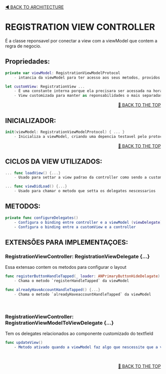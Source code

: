 <a name="top"><a/>
<p align="left"><a href="https://github.com/PaoloProdossimoLopes/repository-template/blob/main/DOCUMENTATION/ARCHITECTURE/ARCHITECTURE.md">◀️ BACK TO ARCHITECTURE</a></p>
  
  

# REGISTRATION VIEW CONTROLLER
É a classe reponsavel por conectar a view com a viewModel que contem a regra de negocio.
  

  
## Propriedades:
```swift
private var viewModel: RegistrationViewModelProtocol
    - intancia da viewModel para ter acesso aos seus metodos, providos pelo protocolo

let customView: RegistrationView ...
    - É uma constante interna porque ela precisara ser acessada na hora do teste unitario 
    - View customizada para manter as reponsabilidades o mais separadas possivel
```
<p align="right"><a href="#top">🔼 BACK TO THE TOP</a></p>

  
  
## INICIALIZADOR:
```swift
init(viewModel: RegistrationViewModelProtocol) { ... }
    - Inicializa a viewModel, criando uma depencia testavel pelo protocolo
```
<p align="right"><a href="#top">🔼 BACK TO THE TOP</a></p>



## CICLOS DA VIEW UTILIZADOS:
```swift
... func loadView() {...}
    - Usado para settar a view padrao da controller como sendo a customView

... func viewDidLoad() {...}
    - Usado para chamar o metodo que setta os delegates nescessarios
```



## METODOS:
```swift
private func configureDelegates()
    - Configura o binding entre controller e a viewModel (viewDelegate)
    - Configura o binding entre a customView e a controller 
```


  
## EXTENSÕES PARA IMPLEMENTAÇOES:
### RegistrationViewController: RegistrationViewDelegate {...}
Essa extensao contem os metodos para configurar o layout
```swift
func registerButtonHandleTapped(_ loader: ANPrimaryButtonHideDelagate) {...}
    - Chama o metodo `registerHandleTapped` da viewModel

func alreadyHaveAccountHandleTapped() {...}
    - Chama o metodo `alreadyHaveaccountHandleTapped` da viewModel
```
</br>
  
### RegistrationViewController: RegistrationViewModelToViewDelegate {...}
Tem os delegates relacionados ao componente customizado do textfield
```swift
func updateView()
    - Metodo ativado quando a viewModel faz algo que nescessite que a view seja atualizada.
```
 </br>
  
<p align="right"><a href="#top">🔼 BACK TO THE TOP</a></p>
